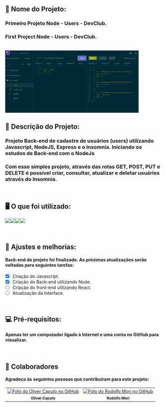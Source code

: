 <h2>🚀 Nome do Projeto:</h2>

<h3>Primeiro Projeto Node - Users - DevClub.</h3>
<h3>First Project Node - Users - DevClub.</h3>

<br>

<img height="200px" src="./img/projeto-node-users.jpg" alt="projeto-node-users"/>

<br>

<h2>📝 Descrição do Projeto:</h2>

<h3>Projeto Back-end de cadastro de usuários (users) utilizando Javascript, NodeJS, Express e o Insomnia. Iniciando os estudos de Back-end com o NodeJs</h3>

<h3>Com esse simples projeto, através das rotas GET, POST, PUT e DELETE é possível criar, consultar, atualizar e deletar usuários através do Insomnia.</h3>

<br>

<h2>🖥️ O que foi utilizado:</h2>

<img align="left" src="https://img.shields.io/badge/JavaScript-F7DF1E?style=for-the-badge&logo=javascript&logoColor=black">

<img align="left" src="https://img.shields.io/badge/Node.js-43853D?style=for-the-badge&logo=node.js&logoColor=white">

<img align="left" src="https://img.shields.io/badge/express.js-%23404d59.svg?style=for-the-badge&logo=express&logoColor=%2361DAFB">

<img align="left" src="https://img.shields.io/badge/Insomnia-black?style=for-the-badge&logo=insomnia&logoColor=5849BE">

<br>
<br>
<br>

<h2>🧰 Ajustes e melhorias:</h2>

<h4>Back-end do projeto foi finalizado. As próximas atualizações serão voltadas para seguintes tarefas:</h4>

- [x] Criação do Javascript.
- [x] Criação do Back-end utilizando Node.
- [ ] Criação do front-end utilizando React.
- [ ] Atualização da Interface.

<br>

<h2>💻 Pré-requisitos:</h2>


<h4>Apenas ter um computador ligado à Internet e uma conta no GitHub para visualizar.</h4>

<br>

<h2>🤝 Colaboradores</h2>

<h4>Agradeço às seguintes pessoas que contribuíram para este projeto:</h4>

<table>
  <tr>
    <td align="center">
      <a href="https://github.com/olivercaputo">
        <img src="https://avatars.githubusercontent.com/u/98890774?v=4" width="100px;" alt="Foto do Oliver Caputo no GitHub"/><br>
        <sub>
          <b>Oliver Caputo</b>
        </sub>
      </a>
    </td>
    <td align="center">
      <a href="https://www.github.com/rodolfomori" target="_blank">
        <img src="https://avatars.githubusercontent.com/u/47903440?v=4" width="100px;" alt="Foto do Rodolfo Mori no GitHub"/><br>
        <sub>
          <b>Rodolfo Mori</b>
        </sub>
      </a>
    </td>
  </tr>
</table>
